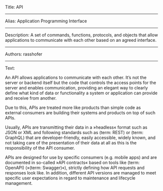Title: API

-----

Alias: Application Programming Interface

-----

Description: A set of commands, functions, protocols, and objects that allow applications to communicate with each other based on an agreed interface.

-----

Authors: rasshofer

-----

Text:

An API allows applications to communicate with each other. It’s not the server or backend itself but the code that controls the access points for the server and enables communication, providing an elegant way to clearly define what kind of data or functionality a system or application can provide and receive from another.

Due to this, APIs are treated more like products than simple code as external consumers are building their systems and products on top of such APIs.

Usually, APIs are transmitting their data in a »headless« format such as JSON or XML and following standards such as (term: REST) or (term: GraphQL) that are developer-friendly, easily accessible, widely known, and not taking care of the presentation of their data at all as this is the responsibility of the API consumer.

APIs are designed for use by specific consumers (e.g. mobile apps) and are documented in so-called »API contracts« based on tools like (term: OpenAPI) (»(term: Swagger)«), strictly defining how API requests and responses look like. In addition, different API versions are managed to meet specific user expectations in regard to maintenance and lifecycle management.
